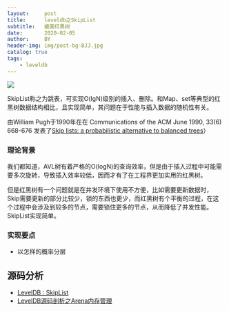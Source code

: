 ```yaml
---
layout:     post
title:      leveldb之SkipList
subtitle:   媲美红黑树
date:       2020-02-05
author:     BY
header-img: img/post-bg-BJJ.jpg
catalog: true
tags:
    - leveldb
---
```




![](http://mjrnxewya3t1in23ybpwjw59.wpengine.netdna-cdn.com/wp-content/uploads/buchecha-marcus-almeida-roger-gracie.jpg)


SkipList称之为跳表，可实现O(lgN)级别的插入、删除。和Map、set等典型的红黑树数据结构相比，且实现简单，其问题在于性能与插入数据的随机性有关。

由William Pugh于1990年在在 Communications of the ACM June 1990, 33(6) 668-676 发表了[Skip lists: a probabilistic alternative to balanced trees](https://www.cl.cam.ac.uk/teaching/0506/Algorithms/skiplists.pdf)）  



### 理论背景

我们都知道，AVL树有着严格的O(logN)的查询效率，但是由于插入过程中可能需要多次旋转，导致插入效率较低，因而才有了在工程界更加实用的红黑树。

但是红黑树有一个问题就是在并发环境下使用不方便，比如需要更新数据时，Skip需要更新的部分比较少，锁的东西也更少，而红黑树有个平衡的过程，在这个过程中会涉及到较多的节点，需要锁住更多的节点，从而降低了并发性能。
SkipList实现简单。



### 实现要点

- 以怎样的概率分层


## 源码分析



- [LevelDB : SkipList](https://huntinux.github.io/leveldb-skiplist.html)
- [LevelDB源码剖析之Arena内存管理](http://mingxinglai.com/cn/2013/01/leveldb-arena/)
